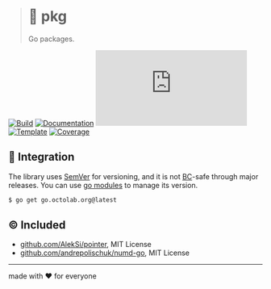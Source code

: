 > # 🧰 pkg
>
> Go packages.

[![Build][build.icon]][build.page]
[![Documentation][docs.icon]][docs.page]
[![Quality][quality.icon]][quality.page]
[![Template][template.icon]][template.page]
[![Coverage][coverage.icon]][coverage.page]

## 🧩 Integration

The library uses [SemVer](https://semver.org) for versioning, and it is not
[BC](https://en.wikipedia.org/wiki/Backward_compatibility)-safe through major releases.
You can use [go modules](https://github.com/golang/go/wiki/Modules) to manage its version.

```bash
$ go get go.octolab.org@latest
```

## ©️ Included

- [github.com/AlekSi/pointer](https://github.com/AlekSi/pointer), MIT License
- [github.com/andrepolischuk/numd-go](https://github.com/andrepolischuk/numd-go), MIT License

---

made with ❤️ for everyone

[build.page]:       https://travis-ci.org/octolab/pkg
[build.icon]:       https://travis-ci.org/octolab/pkg.svg?branch=master
[coverage.page]:    https://codeclimate.com/github/octolab/pkg/test_coverage
[coverage.icon]:    https://api.codeclimate.com/v1/badges/c570179a9335c747e77c/test_coverage
[design.page]:      https://www.notion.so/33715348cc114ea79dd350a25d16e0b0?r=0b753cbf767346f5a6fd51194829a2f3
[docs.page]:        https://pkg.go.dev/go.octolab.org
[docs.icon]:        https://img.shields.io/badge/docs-pkg.go.dev-blue
[promo.page]:       https://github.com/octolab/pkg
[quality.page]:     https://goreportcard.com/report/go.octolab.org
[quality.icon]:     https://goreportcard.com/badge/go.octolab.org
[template.page]:    https://github.com/octomation/go-module
[template.icon]:    https://img.shields.io/badge/template-go--module-blue
